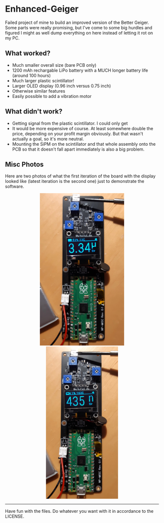 # Enhanced-Geiger

Failed project of mine to build an improved version of the Better Geiger. Some parts were really promising, but I've come to some big hurdles and figured I might as well dump everything on here instead of letting it rot on my PC.

## What worked?

- Much smaller overall size (bare PCB only)
- 1200 mAh rechargable LiPo battery with a MUCH longer battery life (around 100 hours)
- Much larger plastic scintillator!
- Larger OLED display (0.96 inch versus 0.75 inch)
- Otherwise similar features
- Easily possible to add a vibration motor

## What didn't work?

- Getting signal from the plastic scintillator. I could only get
- It would be more expensive of course. At least somewhere double the price, depending on your profit margin obviously. But that wasn't actually a goal, so it's more neutral.
- Mounting the SiPM on the scintillator and that whole assembly onto the PCB so that it doesn't fall apart immediately is also a big problem.

## Misc Photos

Here are two photos of what the first iteration of the board with the display looked like (latest iteration is the second one) just to demonstrate the software.

<p align="center">
	<img src="Docs/demo1.jpg" height="500px">
	<img src="Docs/demo2.jpg" height="500px">
</p>

---

Have fun with the files. Do whatever you want with it in accordance to the LICENSE.
